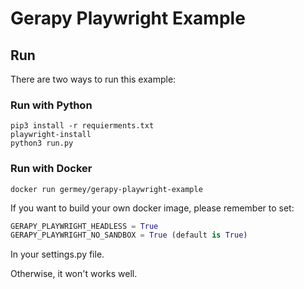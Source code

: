 # Gerapy Playwright Example

## Run

There are two ways to run this example:

### Run with Python

```shell script
pip3 install -r requierments.txt
playwright-install
python3 run.py
```

### Run with Docker

```shell script
docker run germey/gerapy-playwright-example
```

If you want to build your own docker image, please remember to set:

```python
GERAPY_PLAYWRIGHT_HEADLESS = True
GERAPY_PLAYWRIGHT_NO_SANDBOX = True (default is True)
```

In your settings.py file.

Otherwise, it won't works well.
